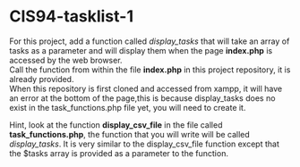 # CIS94-tasklist-1

For this project, add a function called *display_tasks* that will take an array
of tasks as a parameter and will display them when the page **index.php** is accessed by the web browser.  
Call the function from within the file **index.php** in this project repository, it is already provided.  
When this repository is first cloned and accessed from xampp, it will have an error at the bottom of the
page,this is because display_tasks does no exist in the task_functions.php file yet, 
you will need to create it.

Hint, look at the function **display_csv_file** in the file
called **task_functions.php**, the function that you will write will be called *display_tasks*.  It is very 
similar to the display_csv_file function except that the $tasks array is provided as a parameter to the function.
